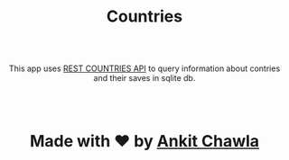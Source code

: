 <h1 align = 'center'>Countries</h1>
<br>
<br>
<p align  = 'center'>This app uses <a href = 'https://restcountries.eu'>REST COUNTRIES API</a>  to query information about contries and their saves in sqlite db.</p>
<br>
<br>
<h1 align = 'center'>Made with ❤️ by <a href = 'https://github.com/thechawla225'>Ankit Chawla</a></h1>
